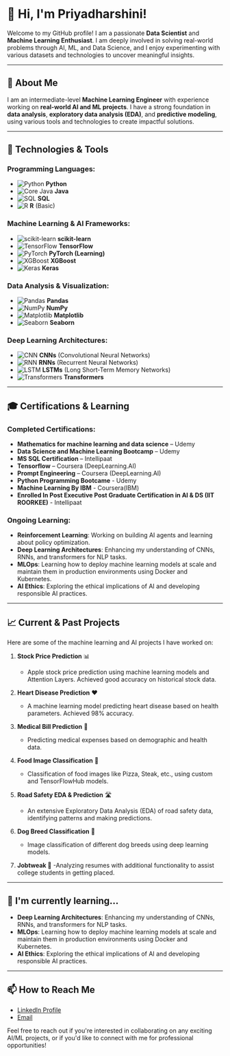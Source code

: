 # 👋 Hi, I'm Priyadharshini!

Welcome to my GitHub profile! I am a passionate **Data Scientist** and **Machine Learning Enthusiast**. I am deeply involved in solving real-world problems through AI, ML, and Data Science, and I enjoy experimenting with various datasets and technologies to uncover meaningful insights.

---

## 🚀 About Me

I am an intermediate-level **Machine Learning Engineer** with experience working on **real-world AI and ML projects**. I have a strong foundation in **data analysis**, **exploratory data analysis (EDA)**, and **predictive modeling**, using various tools and technologies to create impactful solutions.

---

## 🔧 Technologies & Tools

### **Programming Languages:**
- ![Python](https://img.shields.io/badge/Python-3776AB?style=flat&logo=python&logoColor=white) **Python**
- ![Core Java](https://img.shields.io/badge/Java-007396?style=flat&logo=java&logoColor=white) **Java**
- ![SQL](https://img.shields.io/badge/SQL-003B57?style=flat&logo=sql&logoColor=white) **SQL**
- ![R](https://img.shields.io/badge/R-276DC3?style=flat&logo=r&logoColor=white) **R** (Basic)

### **Machine Learning & AI Frameworks:**
- ![scikit-learn](https://img.shields.io/badge/scikit--learn-F7931E?style=flat&logo=scikit-learn&logoColor=white) **scikit-learn**
- ![TensorFlow](https://img.shields.io/badge/TensorFlow-FF6F00?style=flat&logo=tensorflow&logoColor=white) **TensorFlow**
- ![PyTorch](https://img.shields.io/badge/PyTorch-EE4C2C?style=flat&logo=pytorch&logoColor=white) **PyTorch (Learning)**
- ![XGBoost](https://img.shields.io/badge/XGBoost-3B3F3F?style=flat&logo=xgboost&logoColor=white) **XGBoost**
- ![Keras](https://img.shields.io/badge/Keras-D00000?style=flat&logo=keras&logoColor=white) **Keras**

### **Data Analysis & Visualization:**
- ![Pandas](https://img.shields.io/badge/Pandas-150458?style=flat&logo=pandas&logoColor=white) **Pandas**
- ![NumPy](https://img.shields.io/badge/NumPy-013243?style=flat&logo=numpy&logoColor=white) **NumPy**
- ![Matplotlib](https://img.shields.io/badge/Matplotlib-3E6D8E?style=flat&logo=matplotlib&logoColor=white) **Matplotlib**
- ![Seaborn](https://img.shields.io/badge/Seaborn-9A7F94?style=flat&logo=seaborn&logoColor=white) **Seaborn**

### **Deep Learning Architectures:**
- ![CNN](https://img.shields.io/badge/CNN-FF0000?style=flat&logo=deeplearning&logoColor=white) **CNNs** (Convolutional Neural Networks)
- ![RNN](https://img.shields.io/badge/RNN-FF0C00?style=flat&logo=deeplearning&logoColor=white) **RNNs** (Recurrent Neural Networks)
- ![LSTM](https://img.shields.io/badge/LSTM-FF6A00?style=flat&logo=deeplearning&logoColor=white) **LSTMs** (Long Short-Term Memory Networks)
- ![Transformers](https://img.shields.io/badge/Transformers-DB6C00?style=flat&logo=deeplearning&logoColor=white) **Transformers**

---

## 🎓 Certifications & Learning

### **Completed Certifications:**
- **Mathematics for machine learning and data science** – Udemy
- **Data Science and Machine Learning Bootcamp** – Udemy
- **MS SQL Certification** – Intellipaat
- **Tensorflow** – Coursera (DeepLearning.AI)
- **Prompt Engineering** – Coursera (DeepLearning.AI)
- **Python Programming Bootcame** - Udemy
- **Machine Learning By IBM** - Coursera(IBM)
- **Enrolled In Post Executive Post Graduate Certification in AI & DS (IIT ROORKEE)** - Intellipaat

### **Ongoing Learning:**
- **Reinforcement Learning**: Working on building AI agents and learning about policy optimization.
- **Deep Learning Architectures**: Enhancing my understanding of CNNs, RNNs, and transformers for NLP tasks.
- **MLOps**: Learning how to deploy machine learning models at scale and maintain them in production environments using Docker and Kubernetes.
- **AI Ethics**: Exploring the ethical implications of AI and developing responsible AI practices.

---

## 📈 Current & Past Projects

Here are some of the machine learning and AI projects I have worked on:

1. **Stock Price Prediction** 📊  
   - Apple stock price prediction using machine learning models and Attention Layers. Achieved good accuracy on historical stock data.  

2. **Heart Disease Prediction** ❤️  
   - A machine learning model predicting heart disease based on health parameters. Achieved 98% accuracy.  

3. **Medical Bill Prediction** 💸  
   - Predicting medical expenses based on demographic and health data.  

4. **Food Image Classification** 🍕  
   - Classification of food images like Pizza, Steak, etc., using custom and TensorFlowHub models.  

5. **Road Safety EDA & Prediction** 🛣️  
   - An extensive Exploratory Data Analysis (EDA) of road safety data, identifying patterns and making predictions.  

6. **Dog Breed Classification** 🐶  
   - Image classification of different dog breeds using deep learning models.
    
7. **Jobtweak 📄**
   -Analyzing resumes with additional functionality to assist college students in getting placed.

---

## 🌱 I'm currently learning...

- **Deep Learning Architectures**: Enhancing my understanding of CNNs, RNNs, and transformers for NLP tasks.
- **MLOps**: Learning how to deploy machine learning models at scale and maintain them in production environments using Docker and Kubernetes.
- **AI Ethics**: Exploring the ethical implications of AI and developing responsible AI practices.

---

## 📫 How to Reach Me

- [LinkedIn Profile](https://www.linkedin.com/in/priyadharshinijayakumar/)
- [Email](priycs105@rmkcet.ac.in)

Feel free to reach out if you're interested in collaborating on any exciting AI/ML projects, or if you'd like to connect with me for professional opportunities!

